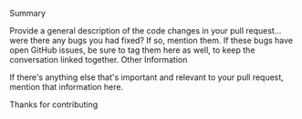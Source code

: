 Summary

Provide a general description of the code changes in your pull request... were there any bugs you had fixed? If so, mention them. If these bugs have open GitHub issues, be sure to tag them here as well, to keep the conversation linked together.
Other Information

If there's anything else that's important and relevant to your pull request, mention that information here.

Thanks for contributing